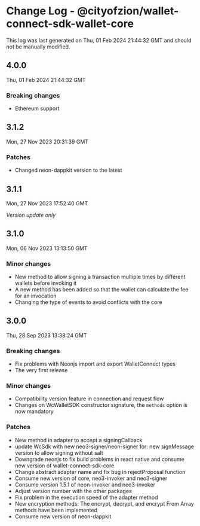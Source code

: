# Change Log - @cityofzion/wallet-connect-sdk-wallet-core

This log was last generated on Thu, 01 Feb 2024 21:44:32 GMT and should not be manually modified.

## 4.0.0
Thu, 01 Feb 2024 21:44:32 GMT

### Breaking changes

- Ethereum support

## 3.1.2
Mon, 27 Nov 2023 20:31:39 GMT

### Patches

- Changed neon-dappkit version to the latest

## 3.1.1
Mon, 27 Nov 2023 17:52:40 GMT

_Version update only_

## 3.1.0
Mon, 06 Nov 2023 13:13:50 GMT

### Minor changes

- New method to allow signing a transaction multiple times by different wallets before invoking it
- A new method has been added so that the wallet can calculate the fee for an invocation
- Changing the type of events  to avoid conflicts with the core

## 3.0.0
Thu, 28 Sep 2023 13:38:24 GMT

### Breaking changes

- Fix problems with Neonjs import and export WalletConnect types
- The very first release

### Minor changes

- Compatibility version feature in connection and request flow 
- Changes on WcWalletSDK constructor signature, the `methods` option is now mandatory

### Patches

- New method in adapter to accept a signingCallback
- update WcSdk with new neo3-signer/neon-signer for: new signMessage version to allow signing without salt
- Downgrade neonjs to fix build problems in react native and consume new version of wallet-connect-sdk-core
- Change abstract adapter name and fix bug in rejectProposal function
- Consume new version of core, neo3-invoker and neo3-signer
- Consume version 1.5.1 of neon-invoker and neo3-invoker
- Adjust version number with the other packages
- Fix problem in the execution speed of the adapter method
- New encryption methods: The encrypt, decrypt, and encrypt From Array methods have been implemented
- Consume new version of neon-dappkit

